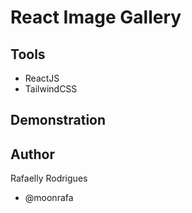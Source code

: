 # React Image Gallery

## Tools

- ReactJS
- TailwindCSS

## Demonstration

## Author

Rafaelly Rodrigues

- @moonrafa
